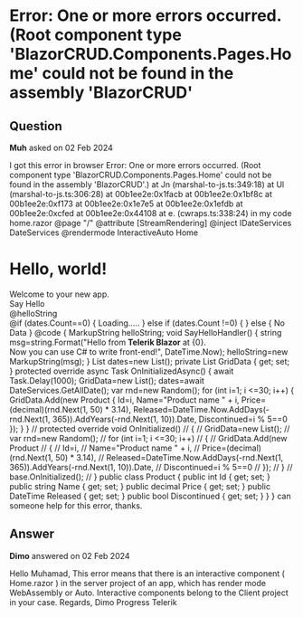 # Error: One or more errors occurred. (Root component type 'BlazorCRUD.Components.Pages.Home' could not be found in the assembly 'BlazorCRUD'

## Question

**Muh** asked on 02 Feb 2024

I got this error in browser Error: One or more errors occurred. (Root component type 'BlazorCRUD.Components.Pages.Home' could not be found in the assembly 'BlazorCRUD'.) at Jn (marshal-to-js.ts:349:18) at Ul (marshal-to-js.ts:306:28) at 00b1ee2e:0x1facb at 00b1ee2e:0x1bf8c at 00b1ee2e:0xf173 at 00b1ee2e:0x1e7e5 at 00b1ee2e:0x1efdb at 00b1ee2e:0xcfed at 00b1ee2e:0x44108 at e.<computed> (cwraps.ts:338:24) in my code home.razor @page "/" @attribute [StreamRendering] @inject IDateServices DateServices @rendermode InteractiveAuto <PageTitle>Home</PageTitle> <h1>Hello, world!</h1> Welcome to your new app. <br /> <TelerikButton OnClick="@SayHelloHandler" ThemeColor="primary">Say Hello</TelerikButton> <br /> @helloString <br /> @if (dates.Count==0) { <span>Loading.....</span> } else if (dates.Count !=0) { <TelerikGrid Data="@dates" Pageable="true" Sortable="true" FilterMode="@GridFilterMode.FilterRow"> <GridColumns> <GridColumn Field="BOOKING_DATE" Title="Booking Date" /> </GridColumns> </TelerikGrid> } else { <span>No Data</span> } <Notes PageInteractivity="static" AppInteractivity="static" /> @code { MarkupString helloString; void SayHelloHandler() { string msg=string.Format("Hello from <strong>Telerik Blazor</strong> at {0}.<br /> Now you can use C# to write front-end!", DateTime.Now); helloString=new MarkupString(msg); } List<TABELDAYS31TEST> dates=new List<TABELDAYS31TEST>(); private List<Product> GridData { get; set; } protected override async Task OnInitializedAsync() { await Task.Delay(1000); GridData=new List<Product>(); dates=await DateServices.GetAllDate(); var rnd=new Random(); for (int i=1; i <=30; i++) { GridData.Add(new Product { Id=i, Name="Product name " + i, Price=(decimal)(rnd.Next(1, 50) * 3.14), Released=DateTime.Now.AddDays(-rnd.Next(1, 365)).AddYears(-rnd.Next(1, 10)).Date, Discontinued=i % 5==0 }); } } // protected override void OnInitialized() // { // GridData=new List<Product>(); // var rnd=new Random(); // for (int i=1; i <=30; i++) // { // GridData.Add(new Product // { // Id=i, // Name="Product name " + i, // Price=(decimal)(rnd.Next(1, 50) * 3.14), // Released=DateTime.Now.AddDays(-rnd.Next(1, 365)).AddYears(-rnd.Next(1, 10)).Date, // Discontinued=i % 5==0 // }); // } // base.OnInitialized(); // } public class Product { public int Id { get; set; } public string Name { get; set; } public decimal Price { get; set; } public DateTime Released { get; set; } public bool Discontinued { get; set; } } } can someone help for this error, thanks.

## Answer

**Dimo** answered on 02 Feb 2024

Hello Muhamad, This error means that there is an interactive component ( Home.razor ) in the server project of an app, which has render mode WebAssembly or Auto. Interactive components belong to the Client project in your case. Regards, Dimo Progress Telerik

